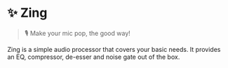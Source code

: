 # ✨ Zing

> 🎙 Make your mic pop, the good way!

Zing is a simple audio processor that covers your basic needs. It provides an EQ, compressor, de-esser and noise gate out of the box.
